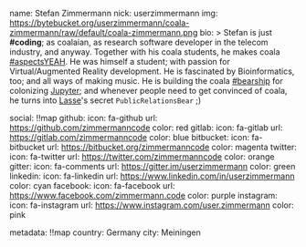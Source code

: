 name: Stefan Zimmermann
nick: userzimmermann
img: https://bytebucket.org/userzimmermann/coala-zimmermann/raw/default/coala-zimmermann.png
bio: >
  Stefan is just **#coding**; as coalaian, as research software developer in
  the telecom industry, and anyway. Together with his coala students, he makes
  coala [#aspectsYEAH](https://github.com/coala/cEPs/blob/master/cEP-0005.md).
  He was himself a student; with passion for Virtual/Augmented Reality
  development. He is fascinated by Bioinformatics, too; and all ways of making
  music. He is building the coala [#bearship](https://coala.io/bearship) for
  colonizing [Jupyter](https://jupyter.org); and whenever people need to get
  convinced of coala, he turns into [Lasse](https://coala.io/#/lasse)'s secret
  `PublicRelationsBear` ;)

social: !!map
  github:
    icon: fa-github
    url: https://github.com/zimmermanncode
    color: red
  gitlab:
    icon: fa-gitlab
    url: https://gitlab.com/zimmermanncode
    color: blue
  bitbucket:
    icon: fa-bitbucket
    url: https://bitbucket.org/zimmermanncode
    color: magenta
  twitter:
    icon: fa-twitter
    url: https://twitter.com/zimmermanncode
    color: orange
  gitter:
    icon: fa-comments
    url: https://gitter.im/userzimmermann
    color: green
  linkedin:
    icon: fa-linkedin
    url: https://www.linkedin.com/in/userzimmermann
    color: cyan
  facebook:
    icon: fa-facebook
    url: https://www.facebook.com/zimmermann.code
    color: purple
  instagram:
    icon: fa-instagram
    url: https://www.instagram.com/user.zimmermann
    color: pink

metadata: !!map
  country: Germany
  city: Meiningen
